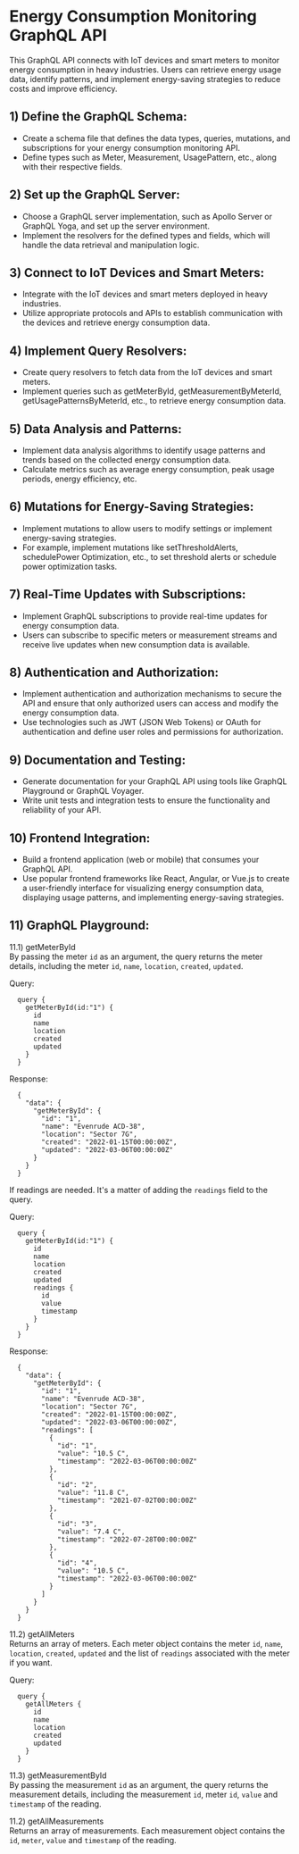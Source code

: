 # Energy Consumption Monitoring GraphQL API

This GraphQL API connects with IoT devices and smart meters to monitor energy consumption in heavy industries. Users can retrieve energy usage data, identify patterns, and implement energy-saving strategies to reduce costs and improve efficiency.

## 1) Define the GraphQL Schema:

* Create a schema file that defines the data types, queries, mutations, and subscriptions for your energy consumption monitoring API.
* Define types such as Meter, Measurement, UsagePattern, etc., along with their respective fields.

## 2) Set up the GraphQL Server:

* Choose a GraphQL server implementation, such as Apollo Server or GraphQL Yoga, and set up the server environment.
* Implement the resolvers for the defined types and fields, which will handle the data retrieval and manipulation logic.

## 3) Connect to IoT Devices and Smart Meters:

* Integrate with the IoT devices and smart meters deployed in heavy industries.
* Utilize appropriate protocols and APIs to establish communication with the devices and retrieve energy consumption data.

## 4) Implement Query Resolvers:

* Create query resolvers to fetch data from the IoT devices and smart meters.
* Implement queries such as getMeterById, getMeasurementByMeterId, getUsagePatternsByMeterId, etc., to retrieve energy consumption data.

## 5) Data Analysis and Patterns:

* Implement data analysis algorithms to identify usage patterns and trends based on the collected energy consumption data.
* Calculate metrics such as average energy consumption, peak usage periods, energy efficiency, etc.

## 6) Mutations for Energy-Saving Strategies:

* Implement mutations to allow users to modify settings or implement energy-saving strategies.
* For example, implement mutations like setThresholdAlerts, schedulePower Optimization, etc., to set threshold alerts or schedule power optimization tasks.

## 7) Real-Time Updates with Subscriptions:

* Implement GraphQL subscriptions to provide real-time updates for energy consumption data.
* Users can subscribe to specific meters or measurement streams and receive live updates when new consumption data is available.

## 8) Authentication and Authorization:

* Implement authentication and authorization mechanisms to secure the API and ensure that only authorized users can access and modify the energy consumption data.
* Use technologies such as JWT (JSON Web Tokens) or OAuth for authentication and define user roles and permissions for authorization.

## 9) Documentation and Testing:

* Generate documentation for your GraphQL API using tools like GraphQL Playground or GraphQL Voyager.
* Write unit tests and integration tests to ensure the functionality and reliability of your API.

## 10) Frontend Integration:

* Build a frontend application (web or mobile) that consumes your GraphQL API.
* Use popular frontend frameworks like React, Angular, or Vue.js to create a user-friendly interface for visualizing energy consumption data, displaying usage patterns, and implementing energy-saving strategies.

## 11) GraphQL Playground:

11.1) getMeterById<br>
By passing the meter `id` as an argument, the query returns the meter details, including the meter `id`, `name`, `location`, `created`, `updated`.

Query:

```
  query {
    getMeterById(id:"1") {
      id
      name
      location
      created
      updated
    }
  }
```
Response:

```
  {
    "data": {
      "getMeterById": {
        "id": "1",
        "name": "Evenrude ACD-38",
        "location": "Sector 7G",
        "created": "2022-01-15T00:00:00Z",
        "updated": "2022-03-06T00:00:00Z"
      }
    }
  }
```

If readings are needed. It's a matter of adding the `readings` field to the query.

Query:

```
  query {
    getMeterById(id:"1") {
      id
      name
      location
      created
      updated
      readings {
        id
        value
        timestamp
      }
    }
  }
```
Response:

```
  {
    "data": {
      "getMeterById": {
        "id": "1",
        "name": "Evenrude ACD-38",
        "location": "Sector 7G",
        "created": "2022-01-15T00:00:00Z",
        "updated": "2022-03-06T00:00:00Z",
        "readings": [
          {
            "id": "1",
            "value": "10.5 C",
            "timestamp": "2022-03-06T00:00:00Z"
          },
          {
            "id": "2",
            "value": "11.8 C",
            "timestamp": "2021-07-02T00:00:00Z"
          },
          {
            "id": "3",
            "value": "7.4 C",
            "timestamp": "2022-07-28T00:00:00Z"
          },
          {
            "id": "4",
            "value": "10.5 C",
            "timestamp": "2022-03-06T00:00:00Z"
          }
        ]
      }
    }
  }
```

11.2) getAllMeters<br>
Returns an array of meters. Each meter object contains the meter `id`, `name`, `location`, `created`, `updated` and the list of `readings` associated with the meter if you want.

Query:

```
  query {
    getAllMeters {
      id
      name
      location
      created
      updated
    }
  }
```


11.3) getMeasurementById<br>
By passing the measurement `id` as an argument, the query returns the measurement details, including the measurement `id`, meter `id`, `value` and `timestamp` of the reading.



11.2) getAllMeasurements<br>
Returns an array of measurements. Each measurement object contains the `id`, `meter`, `value` and `timestamp` of the reading.



